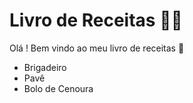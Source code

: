 # Livro de Receitas :woman_cook:

Olá ! Bem vindo ao meu livro de receitas :wave:

- Brigadeiro
- Pavê
- Bolo de Cenoura
